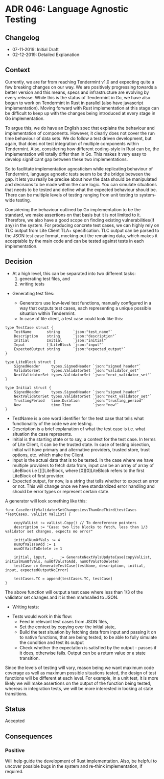 # ADR 046: Language Agnostic Testing

## Changelog
* 07-11-2019: Initial Draft
* 02-12-2019: Detailed Explanation

## Context

Currently, we are far from reaching Tendermint v1.0 and expecting quite a few breaking changes on our way. We are positively progressing towards a better version and this means, specs and infrastructure are evolving by every release. While this is the status of Tendermint in Go, we have also begun to work on Tendermint in Rust in parallel (also have javascript implementation). Moving forward with Rust implementation at this stage can be difficult to keep up with the changes being introduced at every stage in Go implementation.

To argue this, we do have an English spec that explains the behaviour and implementation of components. However, it clearly does not cover the run time behaviour of data sets. We do follow a test driven development, but again, that does not test integration of multiple components within Tendermint. Also, considering how different coding-style in Rust can be, the implementation will totally differ than in Go. This makes it very easy to develop significant gap between these two implementations.

So to facilitate implementation agnosticism while replicating behaviour of Tendermint, language agnostic tests seem to be the bridge between the gap. It lets you really be precise about how the data should be manipulated and decisions to be made within the core logic. You can simulate situations that needs to be tested and define what the expected behaviour should be. There can be multiple levels of testing ranging from unit testing to system-wide testing.

Considering the behaviour outlined by Go implementation to be the standard, we make assertions on that basis but it is not limited to it. Therefore, we also have a good scope on finding existing vulnerabilities(if any) in the system. For producing concrete test cases, we can highly rely on TLC output from Lite Client TLA+ specification. TLC output can be parsed to the JSON test case format, mocking out the remaining data, which makes it acceptable by the main code and can be tested against tests in each implementation.

## Decision

- At a high level, this can be separated into two different tasks: 
	1. generating test files, and 
	2. writing tests

* Generating test files:

	- Generators use low-level test functions, manually configured in a way that outputs test cases, each representing a unique possible situation within Tendermint.
	- In case of lite client, a test case could look like this:
```
type TestCase struct {
    TestName       string      `json:"test_name"`
    Description    string      `json:"description"`
    Initial        Initial     `json:"initial"`	
    Input          []LiteBlock `json:"input"`
    ExpectedOutput string      `json:"expected_output"`	
}

type LiteBlock struct {
    SignedHeader     types.SignedHeader `json:"signed_header"`
    ValidatorSet     types.ValidatorSet `json:"validator_set"`
    NextValidatorSet types.ValidatorSet `json:"next_validator_set"`
}

type Initial struct {
    SignedHeader     types.SignedHeader `json:"signed_header"`
    NextValidatorSet types.ValidatorSet `json:"next_validator_set"`
    TrustingPeriod   time.Duration      `json:"trusting_period"`
    Now              time.Time          `json:"now"`
}
```

- TestName is a one word identifier for the test case that tells what functionality of the code we are testing.
- Description is a brief explanation of what the test case is i.e. what situation the case represents.
- Initial is the starting state or to say, a context for the test case. In terms of Lite Client, it can be the trusted state. In case of testing bisection, initial will have primary and alternative providers, trusted store, trust options, etc. which make the Client.
- Input is the actual data that is to be tested. In the case where we have multiple providers to fetch data from, input can be an array of array of LiteBlock i.e [][]LiteBlock, where [0][0]LiteBlock refers to the first LiteBlock of first provider.
- Expected output, for now, is a string that tells whether to expect an error or not. This will change once we have standardized error handling and should be error types or represent certain state.

A generator will look something like this: 
```
func CaseVerifyValidatorSetChangesLessThanOneThird(testCases *TestCases, valList ValList) {

	copyValList := valList.Copy() // To dereference pointers
	description := "Case: two lite blocks to fetch, less than 1/3 validator set changes, expects no error"

	initialNumOfVals := 4
	numOfValsToAdd := 1
	numOfValsToDelete := 1

	initial, input, _, _ := GenerateNextValsUpdateCase(copyValList, initialNumOfVals, numOfValsToAdd, numOfValsToDelete)
	testCase := GenerateTestCase(testName, description, initial, input, expectedOutputNoError)

	testCases.TC = append(testCases.TC, testCase)
}
```

The above function will output a test case where less than 1/3 of the validator set changes and it is then marhsalled to JSON.

* Writing tests: 

- Tests would work in this flow: 
    - Feed in relevant test cases from JSON files,
    - Set the context by copying over the initial state,
    - Build the test situation by fetching data from input and passing it on to native functions, that are being tested, to be able to fully simulate the condition and test its output
    - Check whether the expectation is satisfied by the output - passes if it does, otherwise fails. Output can be a return value or a state transition.

Since the levels of testing will vary, reason being we want maximum code coverage as well as maximum possible situations tested, the design of test functions will be different at each level. For example, in a unit test, it is more likely we will make assertions on the output of the function being tested, whereas in integration tests, we will be more interested in looking at state transitions.


## Status

Accepted

## Consequences


### Positive

Will help guide the development of Rust implementation. Also, be helpful to uncover possible bugs in the system and re-think implementation, if required.


